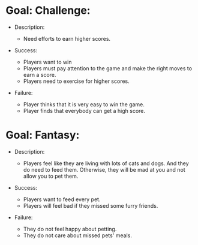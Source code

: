 # Goal: Challenge:
  * Description: 
      * Need efforts to earn higher scores. 
  
  * Success:
    * Players want to win
    * Players must pay attention to the game and make the right moves to earn a score.
    * Players need to exercise for higher scores.


  * Failure: 
    * Player thinks that it is very easy to win the game.
    * Player finds that everybody can get a high score.
   
 # Goal: Fantasy:
 * Description: 
    * Players feel like they are living with lots of cats and dogs. And they do need to feed them. Otherwise, they will be mad at you and not allow you to pet them. 
 
 * Success:
    * Players want to feed every pet.
   * Players will feel bad if they missed some furry friends.
 
 * Failure: 
    * They do not feel happy about petting.
    * They do not care about missed pets' meals.
